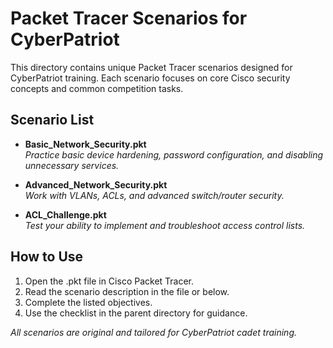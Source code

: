 # Packet Tracer Scenarios for CyberPatriot

This directory contains unique Packet Tracer scenarios designed for CyberPatriot training. Each scenario focuses on core Cisco security concepts and common competition tasks.

## Scenario List

- **Basic_Network_Security.pkt**  
  *Practice basic device hardening, password configuration, and disabling unnecessary services.*

- **Advanced_Network_Security.pkt**  
  *Work with VLANs, ACLs, and advanced switch/router security.*

- **ACL_Challenge.pkt**  
  *Test your ability to implement and troubleshoot access control lists.*

## How to Use

1. Open the .pkt file in Cisco Packet Tracer.
2. Read the scenario description in the file or below.
3. Complete the listed objectives.
4. Use the checklist in the parent directory for guidance.

*All scenarios are original and tailored for CyberPatriot cadet training.*
